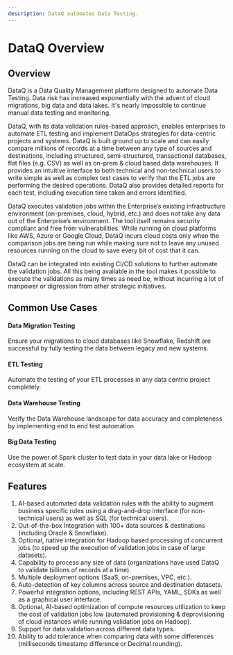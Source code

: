 ```yaml
---
description: DataQ automates Data Testing.
---
```


# DataQ Overview

## Overview

&#x20;DataQ is a Data Quality Management platform designed to automate Data Testing. Data risk has increased exponentially with the advent of cloud migrations, big data and data lakes. It's nearly impossible to continue manual data testing and monitoring.

DataQ, with its data validation rules-based approach, enables enterprises to automate ETL testing and implement DataOps strategies for data-centric projects and systems. DataQ is built ground up to scale and can easily compare millions of records at a time between any type of sources and destinations, including structured, semi-structured, transactional databases, flat files (e.g. CSV) as well as on-prem & cloud based data warehouses. It provides an intuitive interface to both technical and non-technical users to write simple as well as complex test cases to verify that the ETL jobs are performing the desired operations. DataQ also provides detailed reports for each test, including execution time taken and errors identified.

DataQ executes validation jobs within the Enterprise’s existing infrastructure environment (on-premises, cloud, hybrid, etc.) and does not take any data out of the Enterprise’s environment. The tool itself remains security compliant and free from vulnerabilities. While running on cloud platforms like AWS, Azure or Google Cloud, DataQ incurs cloud costs only when the comparison jobs are being run while making sure not to leave any unused resources running on the cloud to save every bit of cost that it can.

DataQ can be integrated into existing CI/CD solutions to further automate the validation jobs. All this being available in the tool makes it possible to execute the validations as many times as need be, without incurring a lot of manpower or digression from other strategic initiatives.



## Common Use Cases

#### Data Migration Testing&#x20;

Ensure your migrations to cloud databases like Snowflake, Redshift are successful by fully testing the data between legacy and new systems.

#### **ETL Testing**

Automate the testing of your ETL processes in any data centric project completely.

#### **Data Warehouse Testing**

Verify the Data Warehouse landscape for data accuracy and completeness by implementing end to end test automation.

#### **Big Data Testing**

Use the power of Spark cluster to test data in your data lake or Hadoop ecosystem at scale.



## Features

1. AI-based automated data validation rules with the ability to augment business specific rules using a drag-and-drop interface (for non-technical users) as well as SQL (for technical users).
2. Out-of-the-box Integration with 100+ data sources & destinations (including Oracle & Snowflake).&#x20;
3. Optional, native integration for Hadoop based processing of concurrent jobs (to speed up the execution of validation jobs in case of large datasets).&#x20;
4. Capability to process any size of data (organizations have used DataQ to validate billions of records at a time).&#x20;
5. Multiple deployment options (SaaS, on-premises, VPC, etc.).&#x20;
6. Auto-detection of key columns across source and destination datasets.&#x20;
7. Powerful integration options, including REST APIs, YAML, SDKs as well as a graphical user interface.&#x20;
8. Optional, AI-based optimization of compute resources utilization to keep the cost of validation jobs low (automated provisioning & deprovisioning of cloud instances while running validation jobs on Hadoop).&#x20;
9. Support for data validation across different data types.&#x20;
10. Ability to add tolerance when comparing data with some differences (milliseconds timestamp difference or Decimal rounding).
